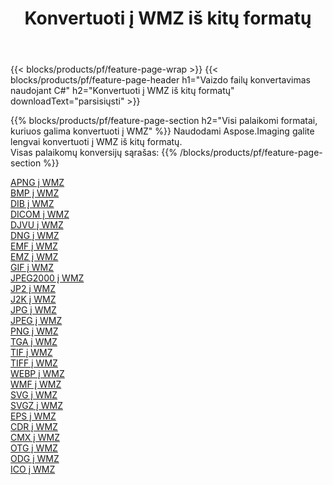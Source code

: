 ﻿---
title: Konvertuoti į WMZ iš kitų formatų 
weight: 3920
url: /lt/java/conversion/to/wmz 
lang: lt
langdirlevel: 2
locales: zh-hans,ja,it,ru,de,es,fr,nl,id,lt,pl,pt,vi,tr,ko,zh-hant,ar,hi,th,sv,cs,uk,he
description: Naudodami Aspose.Imaging galite lengvai konvertuoti į WMZ iš kitų formatų
---

{{< blocks/products/pf/feature-page-wrap >}}
{{< blocks/products/pf/feature-page-header h1="Vaizdo failų konvertavimas naudojant C#" h2="Konvertuoti į WMZ iš kitų formatų" downloadText="parsisiųsti" >}}


{{% blocks/products/pf/feature-page-section  h2="Visi palaikomi formatai, kuriuos galima konvertuoti į WMZ" %}}
Naudodami Aspose.Imaging galite lengvai konvertuoti į WMZ iš kitų formatų.
<br/>
Visas palaikomų konversijų sąrašas:
{{% /blocks/products/pf/feature-page-section %}}
<div class="container-fluid productfamilypage bg-gray">
    <div class="convertypes bg-gray agp-content section">
        <div class="container">
		<div class="row other-converters">
		    <div class='col-md-2 other-converter remove-lp remove-rp'><a href="/imaging/lt/java/conversion/apng-to-wmz" >APNG į WMZ</a></div>
<div class='col-md-2 other-converter remove-lp remove-rp'><a href="/imaging/lt/java/conversion/bmp-to-wmz" >BMP į WMZ</a></div>
<div class='col-md-2 other-converter remove-lp remove-rp'><a href="/imaging/lt/java/conversion/dib-to-wmz" >DIB į WMZ</a></div>
<div class='col-md-2 other-converter remove-lp remove-rp'><a href="/imaging/lt/java/conversion/dicom-to-wmz" >DICOM į WMZ</a></div>
<div class='col-md-2 other-converter remove-lp remove-rp'><a href="/imaging/lt/java/conversion/djvu-to-wmz" >DJVU į WMZ</a></div>
<div class='col-md-2 other-converter remove-lp remove-rp'><a href="/imaging/lt/java/conversion/dng-to-wmz" >DNG į WMZ</a></div>
<div class='col-md-2 other-converter remove-lp remove-rp'><a href="/imaging/lt/java/conversion/emf-to-wmz" >EMF į WMZ</a></div>
<div class='col-md-2 other-converter remove-lp remove-rp'><a href="/imaging/lt/java/conversion/emz-to-wmz" >EMZ į WMZ</a></div>
<div class='col-md-2 other-converter remove-lp remove-rp'><a href="/imaging/lt/java/conversion/gif-to-wmz" >GIF į WMZ</a></div>
<div class='col-md-2 other-converter remove-lp remove-rp'><a href="/imaging/lt/java/conversion/jpeg2000-to-wmz" >JPEG2000 į WMZ</a></div>
<div class='col-md-2 other-converter remove-lp remove-rp'><a href="/imaging/lt/java/conversion/jp2-to-wmz" >JP2 į WMZ</a></div>
<div class='col-md-2 other-converter remove-lp remove-rp'><a href="/imaging/lt/java/conversion/j2k-to-wmz" >J2K į WMZ</a></div>
<div class='col-md-2 other-converter remove-lp remove-rp'><a href="/imaging/lt/java/conversion/jpg-to-wmz" >JPG į WMZ</a></div>
<div class='col-md-2 other-converter remove-lp remove-rp'><a href="/imaging/lt/java/conversion/jpeg-to-wmz" >JPEG į WMZ</a></div>
<div class='col-md-2 other-converter remove-lp remove-rp'><a href="/imaging/lt/java/conversion/png-to-wmz" >PNG į WMZ</a></div>
<div class='col-md-2 other-converter remove-lp remove-rp'><a href="/imaging/lt/java/conversion/tga-to-wmz" >TGA į WMZ</a></div>
<div class='col-md-2 other-converter remove-lp remove-rp'><a href="/imaging/lt/java/conversion/tif-to-wmz" >TIF į WMZ</a></div>
<div class='col-md-2 other-converter remove-lp remove-rp'><a href="/imaging/lt/java/conversion/tiff-to-wmz" >TIFF į WMZ</a></div>
<div class='col-md-2 other-converter remove-lp remove-rp'><a href="/imaging/lt/java/conversion/webp-to-wmz" >WEBP į WMZ</a></div>
<div class='col-md-2 other-converter remove-lp remove-rp'><a href="/imaging/lt/java/conversion/wmf-to-wmz" >WMF į WMZ</a></div>
<div class='col-md-2 other-converter remove-lp remove-rp'><a href="/imaging/lt/java/conversion/svg-to-wmz" >SVG į WMZ</a></div>
<div class='col-md-2 other-converter remove-lp remove-rp'><a href="/imaging/lt/java/conversion/svgz-to-wmz" >SVGZ į WMZ</a></div>
<div class='col-md-2 other-converter remove-lp remove-rp'><a href="/imaging/lt/java/conversion/eps-to-wmz" >EPS į WMZ</a></div>
<div class='col-md-2 other-converter remove-lp remove-rp'><a href="/imaging/lt/java/conversion/cdr-to-wmz" >CDR į WMZ</a></div>
<div class='col-md-2 other-converter remove-lp remove-rp'><a href="/imaging/lt/java/conversion/cmx-to-wmz" >CMX į WMZ</a></div>
<div class='col-md-2 other-converter remove-lp remove-rp'><a href="/imaging/lt/java/conversion/otg-to-wmz" >OTG į WMZ</a></div>
<div class='col-md-2 other-converter remove-lp remove-rp'><a href="/imaging/lt/java/conversion/odg-to-wmz" >ODG į WMZ</a></div>
<div class='col-md-2 other-converter remove-lp remove-rp'><a href="/imaging/lt/java/conversion/ico-to-wmz" >ICO į WMZ</a></div>
                </div>
        </div>
    </div>
</div>
<br/>

